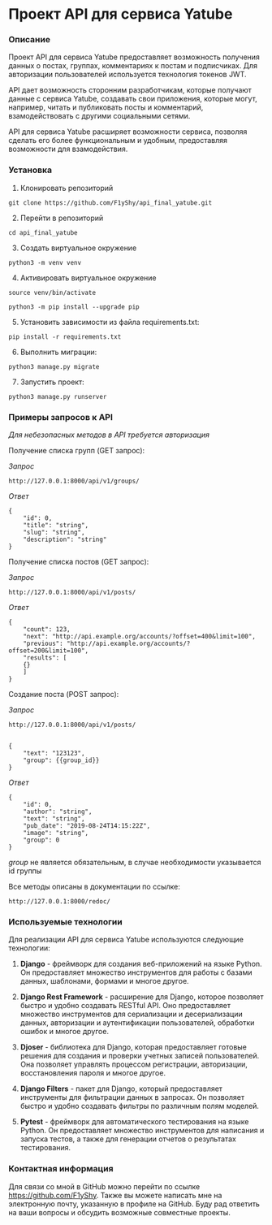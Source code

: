 # Проект API для сервиса Yatube

### Описание

Проект API для сервиса Yatube предоставляет возможность получения данных о постах, группах, комментариях к постам и подписчиках. Для авторизации пользователей используется технология токенов JWT.

API дает возможность сторонним разработчикам, которые получают данные с сервиса Yatube, создавать свои приложения, которые могут, например, читать и публиковать посты и комментарий, взамодействовать с другими социальными сетями.

API для сервиса Yatube расширяет возможности сервиса, позволяя сделать его более функциональным и удобным, предоставляя возможности для взамодействия.

### Установка

1. Клонировать репозиторий

```
git clone https://github.com/F1yShy/api_final_yatube.git
```

2. Перейти в репозиторий

```
cd api_final_yatube
```

3. Создать виртуальное окружение

```
python3 -m venv venv
```

4. Активировать виртуальное окружение

```
source venv/bin/activate
```

```
python3 -m pip install --upgrade pip
```

5. Установить зависимости из файла requirements.txt:

```
pip install -r requirements.txt
```

6. Выполнить миграции:

```
python3 manage.py migrate
```

7. Запустить проект:

```
python3 manage.py runserver
```

### Примеры запросов к API

_Для небезопасных методов в API требуется авторизация_

Получение списка групп (GET запрос):

_Запрос_

```
http://127.0.0.1:8000/api/v1/groups/
```

_Ответ_

```
{
    "id": 0,
    "title": "string",
    "slug": "string",
    "description": "string"
}
```

Получение списка постов (GET запрос):

_Запрос_

```
http://127.0.0.1:8000/api/v1/posts/
```

_Ответ_

```
{
    "count": 123,
    "next": "http://api.example.org/accounts/?offset=400&limit=100",
    "previous": "http://api.example.org/accounts/?offset=200&limit=100",
    "results": [
    {}
    ]
}
```

Создание поста (POST запрос):

_Запрос_

```
http://127.0.0.1:8000/api/v1/posts/
```

```

{
    "text": "123123",
    "group": {{group_id}}
}
```

_Ответ_

```
{
    "id": 0,
    "author": "string",
    "text": "string",
    "pub_date": "2019-08-24T14:15:22Z",
    "image": "string",
    "group": 0
}
```

_group_ не является обязательным, в случае необходимости указывается id группы

Все методы описаны в документации по ссылке:

```
http://127.0.0.1:8000/redoc/
```

### Используемые технологии

Для реализации API для сервиса Yatube используются следующие технологии:

1. **Django** - фреймворк для создания веб-приложений на языке Python. Он предоставляет множество инструментов для работы с базами данных, шаблонами, формами и многое другое.

2. **Django Rest Framework** - расширение для Django, которое позволяет быстро и удобно создавать RESTful API. Оно предоставляет множество инструментов для сериализации и десериализации данных, авторизации и аутентификации пользователей, обработки ошибок и многое другое.

3. **Djoser** - библиотека для Django, которая предоставляет готовые решения для создания и проверки учетных записей пользователей. Она позволяет управлять процессом регистрации, авторизации, восстановления пароля и многое другое.

4. **Django Filters** - пакет для Django, который предоставляет инструменты для фильтрации данных в запросах. Он позволяет быстро и удобно создавать фильтры по различным полям моделей.

5. **Pytest** - фреймворк для автоматического тестирования на языке Python. Он предоставляет множество инструментов для написания и запуска тестов, а также для генерации отчетов о результатах тестирования.

### Контактная информация

Для связи со мной в GitHub можно перейти по ссылке https://github.com/F1yShy. Также вы можете написать мне на электронную почту, указанную в профиле на GitHub. Буду рад ответить на ваши вопросы и обсудить возможные совместные проекты.
